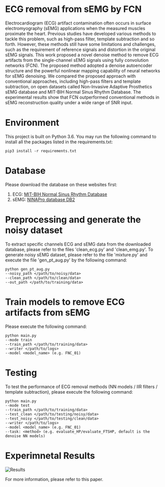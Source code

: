 # ECG removal from sEMG by FCN
Electrocardiogram (ECG) artifact contamination often occurs in surface electromyography (sEMG) applications when the measured muscles proximate the heart. Previous studies have developed various methods to tackle this problem, such as high-pass filter, template subtraction and so forth. However, these methods still have some limitations and challenges, such as the requirement of reference signals and distortion in the original sEMG signals. This work proposed a novel denoise method to remove ECG artifacts from the single-channel sEMG signals using fully convolution networks (FCN). The proposed method adopted a denoise autoencoder structure and the powerful nonlinear mapping capability of neural networks for sEMG denoising. We compared the proposed approach with conventional approaches, including high-pass filters and template subtraction, on open datasets called Non-Invasive Adaptive Prosthetics sEMG database and MIT-BIH Normal Sinus Rhythm Database. The experimental results show that FCN outperformed conventional methods in sEMG reconstruction quality under a wide range of SNR input.

# Environment
This project is built on Python 3.6. You may run the following command to install all the packages listed in the requirements.txt:
    
    pip3 install -r requirements.txt

# Database

Please download the database on these websites first:
1. ECG: [MIT-BIH Normal Sinus Rhythm Database](https://www.physionet.org/content/nsrdb/1.0.0/) 
2. sEMG: [NINAPro database DB2](http://ninaweb.hevs.ch/node/17)

# Preprocessing and generate the noisy dataset

To extract specific channels ECG and sEMG data from the downloaded database, please refer to the files 'clean_ecg.py' and 'clean_emg.py'.
To generate noisy sEMG dataset, please refer to the file 'mixture.py' and execute the file 'gen_pt_aug.py' by the following command:

    python gen_pt_aug.py 
    --noisy_path </path/to/noisy/data>
    --clean_path </path/to/clean/data> 
    --out_path </path/to/training/data> 
   
# Train models to remove ECG artifacts from sEMG 

Please execute the following command:

    python main.py 
    --mode train 
    --train_path </path/to/training/data> 
    --writer </path/to/logs> 
    --model <model_name> (e.g. FNC_01)

# Testing  

To test the performance of ECG removal methods (NN models / IIR filters / template subtraction), please execute the following command:

    python main.py 
    --mode test 
    --train_path </path/to/training/data> 
    --test_clean </path/to/testing/noisy/data> 
    --test_noisy </path/to/testing/clean/data> 
    --writer </path/to/logs> 
    --model <model_name> (e.g. FNC_01)
    --task: <method> (e.g. evaluate_HP/evaluate_FTSHP, default is the denoise NN models)
 
# Experimnetal Results
![Results](https://user-images.githubusercontent.com/85327689/196136734-723cb1e1-9ac3-456b-a08b-6e70010525c2.png)

  
For more information, please refer to this paper.

